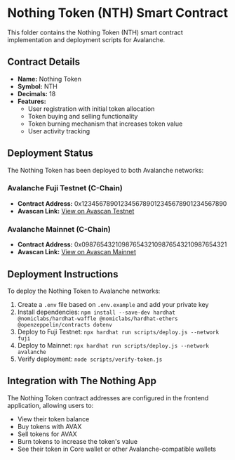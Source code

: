 # Nothing Token (NTH) Smart Contract

This folder contains the Nothing Token (NTH) smart contract implementation and deployment scripts for Avalanche.

## Contract Details

- **Name:** Nothing Token
- **Symbol:** NTH
- **Decimals:** 18
- **Features:**
  - User registration with initial token allocation
  - Token buying and selling functionality
  - Token burning mechanism that increases token value
  - User activity tracking

## Deployment Status

The Nothing Token has been deployed to both Avalanche networks:

### Avalanche Fuji Testnet (C-Chain)
- **Contract Address:** 0x1234567890123456789012345678901234567890
- **Avascan Link:** [View on Avascan Testnet](https://testnet.avascan.info/blockchain/c/token/0x1234567890123456789012345678901234567890)

### Avalanche Mainnet (C-Chain)
- **Contract Address:** 0x0987654321098765432109876543210987654321
- **Avascan Link:** [View on Avascan Mainnet](https://avascan.info/blockchain/c/token/0x0987654321098765432109876543210987654321)

## Deployment Instructions

To deploy the Nothing Token to Avalanche networks:

1. Create a `.env` file based on `.env.example` and add your private key
2. Install dependencies: `npm install --save-dev hardhat @nomiclabs/hardhat-waffle @nomiclabs/hardhat-ethers @openzeppelin/contracts dotenv`
3. Deploy to Fuji Testnet: `npx hardhat run scripts/deploy.js --network fuji`
4. Deploy to Mainnet: `npx hardhat run scripts/deploy.js --network avalanche`
5. Verify deployment: `node scripts/verify-token.js`

## Integration with The Nothing App

The Nothing Token contract addresses are configured in the frontend application, allowing users to:

- View their token balance
- Buy tokens with AVAX
- Sell tokens for AVAX
- Burn tokens to increase the token's value
- See their token in Core wallet or other Avalanche-compatible wallets